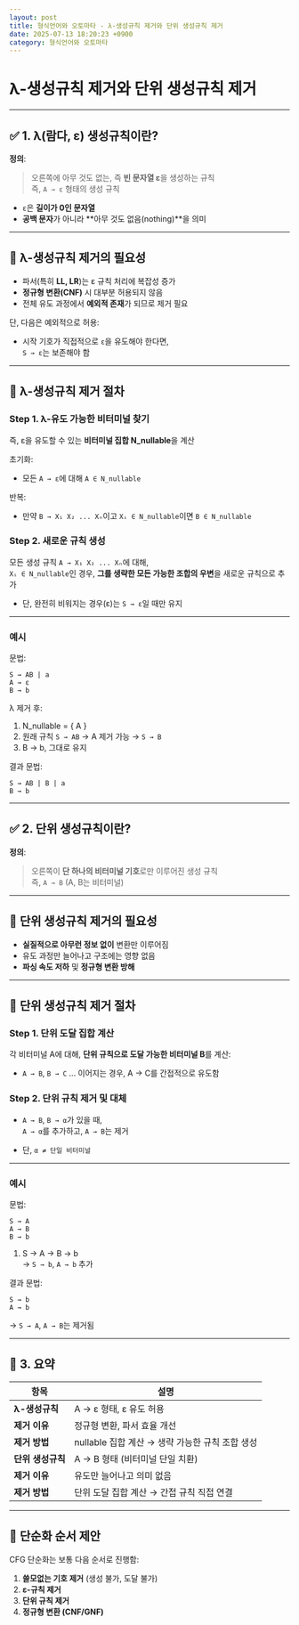 ```yaml
---
layout: post
title: 형식언어와 오토마타 - λ-생성규칙 제거와 단위 생성규칙 제거
date: 2025-07-13 18:20:23 +0900
category: 형식언어와 오토마타
---
```

# λ-생성규칙 제거와 단위 생성규칙 제거

---

## ✅ 1. λ(람다, ε) 생성규칙이란?

**정의**:  
> 오른쪽에 아무 것도 없는, 즉 **빈 문자열 ε**을 생성하는 규칙  
> 즉, `A → ε` 형태의 생성 규칙

- `ε`은 **길이가 0인 문자열**
- **공백 문자**가 아니라 **아무 것도 없음(nothing)**을 의미

---

## 📌 λ-생성규칙 제거의 필요성

- 파서(특히 **LL, LR**)는 ε 규칙 처리에 복잡성 증가
- **정규형 변환(CNF)** 시 대부분 허용되지 않음
- 전체 유도 과정에서 **예외적 존재**가 되므로 제거 필요

단, 다음은 예외적으로 허용:
- 시작 기호가 직접적으로 `ε`을 유도해야 한다면,  
  `S → ε`는 보존해야 함

---

## 🔧 λ-생성규칙 제거 절차

### Step 1. λ-유도 가능한 비터미널 찾기

즉, ε을 유도할 수 있는 **비터미널 집합 N_nullable**을 계산

초기화:
- 모든 `A → ε`에 대해 `A ∈ N_nullable`

반복:
- 만약 `B → X₁ X₂ ... Xₙ`이고 `Xᵢ ∈ N_nullable`이면 `B ∈ N_nullable`

### Step 2. 새로운 규칙 생성

모든 생성 규칙 `A → X₁ X₂ ... Xₙ`에 대해,  
`Xᵢ ∈ N_nullable`인 경우, **그를 생략한 모든 가능한 조합의 우변**을 새로운 규칙으로 추가

- 단, 완전히 비워지는 경우(ε)는 `S → ε`일 때만 유지

---

### 예시

문법:
```
S → AB | a
A → ε
B → b
```

λ 제거 후:

1. N_nullable = { A }
2. 원래 규칙 `S → AB` → A 제거 가능 → `S → B`
3. B → b, 그대로 유지

결과 문법:
```
S → AB | B | a
B → b
```

---

## ✅ 2. 단위 생성규칙이란?

**정의**:  
> 오른쪽이 **단 하나의 비터미널 기호**로만 이루어진 생성 규칙  
> 즉, `A → B` (A, B는 비터미널)

---

## 📌 단위 생성규칙 제거의 필요성

- **실질적으로 아무런 정보 없이** 변환만 이루어짐
- 유도 과정만 늘어나고 구조에는 영향 없음
- **파싱 속도 저하** 및 **정규형 변환 방해**

---

## 🔧 단위 생성규칙 제거 절차

### Step 1. 단위 도달 집합 계산

각 비터미널 A에 대해, **단위 규칙으로 도달 가능한 비터미널 B**를 계산:

- `A → B`, `B → C` ... 이어지는 경우, A → C를 간접적으로 유도함

### Step 2. 단위 규칙 제거 및 대체

- `A → B`, `B → α`가 있을 때,  
  `A → α`를 추가하고, `A → B`는 제거

- 단, `α ≠ 단일 비터미널`

---

### 예시

문법:
```
S → A
A → B
B → b
```

1. S → A → B → b  
→ `S → b`, `A → b` 추가

결과 문법:
```
S → b
A → b
```

→ `S → A`, `A → B`는 제거됨

---

## 🧾 3. 요약

| 항목 | 설명 |
|------|------|
| **λ-생성규칙** | A → ε 형태, ε 유도 허용 |
| **제거 이유** | 정규형 변환, 파서 효율 개선 |
| **제거 방법** | nullable 집합 계산 → 생략 가능한 규칙 조합 생성 |
| **단위 생성규칙** | A → B 형태 (비터미널 단일 치환) |
| **제거 이유** | 유도만 늘어나고 의미 없음 |
| **제거 방법** | 단위 도달 집합 계산 → 간접 규칙 직접 연결 |

---

## 🔁 단순화 순서 제안

CFG 단순화는 보통 다음 순서로 진행함:

1. **쓸모없는 기호 제거** (생성 불가, 도달 불가)
2. **ε-규칙 제거**
3. **단위 규칙 제거**
4. **정규형 변환 (CNF/GNF)**